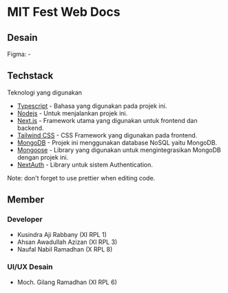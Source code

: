 # MIT Fest Web Docs

## Desain
Figma: -

## Techstack
Teknologi yang digunakan

- [Typescript](https://www.typescriptlang.org/docs/) - Bahasa yang digunakan pada projek ini.
- [Nodejs](https://nodejs.org/) - Untuk menjalankan projek ini.
- [Next.js](https://nextjs.org/) - Framework utama yang digunakan untuk frontend dan backend.
- [Tailwind CSS](https://tailwindcss.com/) - CSS Framework yang digunakan pada frontend.
- [MongoDB](https://www.mongodb.com/) - Projek ini menggunakan database NoSQL yaitu MongoDB.
- [Mongoose](https://mongoosejs.com/) - Library yang digunakan untuk mengintegrasikan MongoDB dengan projek ini.
- [NextAuth](https://next-auth.js.org/) - Library untuk sistem Authentication.

Note: don't forget to use prettier when editing code.

## Member
### Developer
- Kusindra Aji Rabbany (XI RPL 1)
- Ahsan Awadullah Azizan (XI RPL 3)
- Naufal Nabil Ramadhan (X RPL 8)
### UI/UX Desain
- Moch. Gilang Ramadhan (XI RPL 6)
